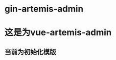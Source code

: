 <!--
 * @Description: 文档
 * @Author: Gavin
 * @Date: 2022-07-18 15:07:50
 * @LastEditTime: 2022-07-20 17:49:12
 * @LastEditors: Gavin
-->
# gin-artemis-admin


# 这是为vue-artemis-admin

## 当前为初始化模版

